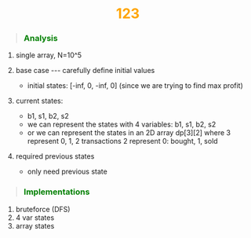 # <center><b><span style="color:orange">123</span></b></center>

> ### <b><span style="color:green">Analysis</span></b>

1. single array, N=10^5
2. base case --- carefully define initial values
   * initial states: [-inf, 0, -inf, 0] (since we are trying to find max profit)
3. current states:
    * b1, s1, b2, s2
    * we can represent the states with 4 variables: b1, s1, b2, s2
    * or we can represent the states in an 2D array dp[3][2]
    where 3 represent 0, 1, 2 transactions
          2 represent 0: bought, 1, sold

4. required previous states
   * only need previous state
  
> ### <b><span style="color:green">Implementations</span></b>
1. bruteforce (DFS)
2. 4 var states
3. array states

  